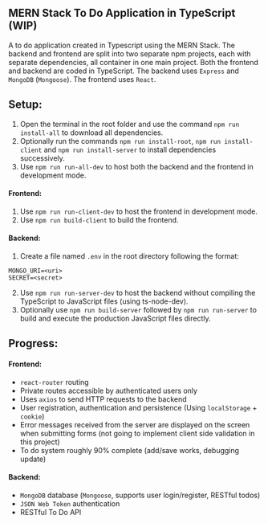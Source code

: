 ## MERN Stack To Do Application in TypeScript (WIP)

A to do application created in Typescript using the MERN Stack. The backend and frontend are split into two separate npm projects, each with separate dependencies, all container in one main project. Both the frontend and backend are coded in TypeScript. The backend uses `Express` and `MongoDB` (`Mongoose`). The frontend uses `React`.

## Setup:

1. Open the terminal in the root folder and use the command `npm run install-all` to download all dependencies.
2. Optionally run the commands `npm run install-root`, `npm run install-client` and `npm run install-server` to install dependencies successively.
3. Use `npm run run-all-dev` to host both the backend and the frontend in development mode.

#### Frontend:

1. Use `npm run run-client-dev` to host the frontend in development mode.
2. Use `npm run build-client` to build the frontend.

#### Backend:

1. Create a file named `.env` in the root directory following the format:

```
MONGO_URI=<uri>
SECRET=<secret>
```

2. Use `npm run run-server-dev` to host the backend without compiling the TypeScript to JavaScript files (using ts-node-dev).
3. Optionally use `npm run build-server` followed by `npm run run-server` to build and execute the production JavaScript files directly.

## Progress:

#### Frontend:

-   `react-router` routing
-   Private routes accessible by authenticated users only
-   Uses `axios` to send HTTP requests to the backend
-   User registration, authentication and persistence (Using `localStorage` + `cookie`)
-   Error messages received from the server are displayed on the screen when submitting forms (not going to implement client side validation in this project)
-   To do system roughly 90% complete (add/save works, debugging update)

#### Backend:

-   `MongoDB` database (`Mongoose`, supports user login/register, RESTful todos)
-   `JSON Web Token` authentication
-   RESTful To Do API
